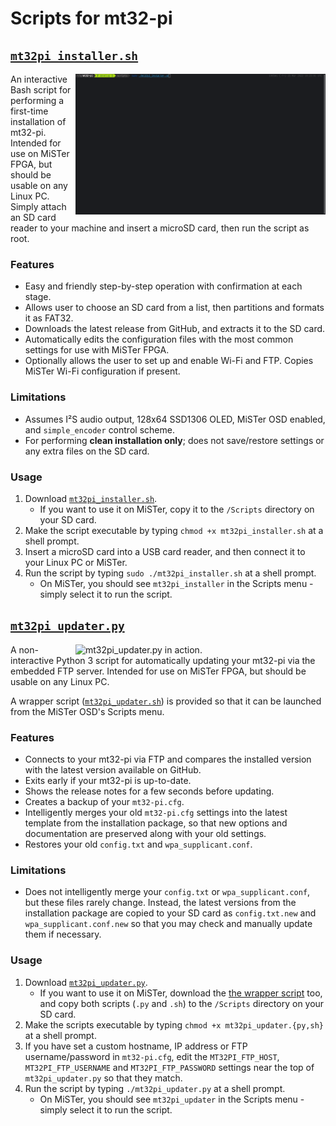 # Scripts for mt32-pi

## [`mt32pi_installer.sh`]

<a href="../images/mt32pi_installer.gif?raw=1"><img title="mt32pi_installer.sh in action." width="400rem" align="right" src="../images/mt32pi_installer.gif"></a>

An interactive Bash script for performing a first-time installation of mt32-pi. Intended for use on MiSTer FPGA, but should be usable on any Linux PC. Simply attach an SD card reader to your machine and insert a microSD card, then run the script as root.

### Features

- Easy and friendly step-by-step operation with confirmation at each stage.
- Allows user to choose an SD card from a list, then partitions and formats it as FAT32.
- Downloads the latest release from GitHub, and extracts it to the SD card.
- Automatically edits the configuration files with the most common settings for use with MiSTer FPGA.
- Optionally allows the user to set up and enable Wi-Fi and FTP. Copies MiSTer Wi-Fi configuration if present.

### Limitations

- Assumes I²S audio output, 128x64 SSD1306 OLED, MiSTer OSD enabled, and `simple_encoder` control scheme.
- For performing **clean installation only**; does not save/restore settings or any extra files on the SD card.

### Usage

1. Download [`mt32pi_installer.sh`].
   - If you want to use it on MiSTer, copy it to the `/Scripts` directory on your SD card.
2. Make the script executable by typing `chmod +x mt32pi_installer.sh` at a shell prompt.
3. Insert a microSD card into a USB card reader, and then connect it to your Linux PC or MiSTer.
4. Run the script by typing `sudo ./mt32pi_installer.sh` at a shell prompt.
   - On MiSTer, you should see `mt32pi_installer` in the Scripts menu - simply select it to run the script.

## [`mt32pi_updater.py`]

<a href="../images/mt32pi_updater.gif?raw=1"><img title="mt32pi_updater.py in action." width="400rem" align="right" src="../images/mt32pi_updater.gif"></a>

A non-interactive Python 3 script for automatically updating your mt32-pi via the embedded FTP server. Intended for use on MiSTer FPGA, but should be usable on any Linux PC.

A wrapper script ([`mt32pi_updater.sh`]) is provided so that it can be launched from the MiSTer OSD's Scripts menu.

### Features

- Connects to your mt32-pi via FTP and compares the installed version with the latest version available on GitHub.
- Exits early if your mt32-pi is up-to-date.
- Shows the release notes for a few seconds before updating.
- Creates a backup of your `mt32-pi.cfg`.
- Intelligently merges your old `mt32-pi.cfg` settings into the latest template from the installation package, so that new options and documentation are preserved along with your old settings.
- Restores your old `config.txt` and `wpa_supplicant.conf`.

### Limitations

- Does not intelligently merge your `config.txt` or `wpa_supplicant.conf`, but these files rarely change. Instead, the latest versions from the installation package are copied to your SD card as `config.txt.new` and `wpa_supplicant.conf.new` so that you may check and manually update them if necessary.

### Usage

1. Download [`mt32pi_updater.py`].
   - If you want to use it on MiSTer, download the [the wrapper script][`mt32pi_updater.sh`] too, and copy both scripts (`.py` and `.sh`) to the `/Scripts` directory on your SD card.
2. Make the scripts executable by typing `chmod +x mt32pi_updater.{py,sh}` at a shell prompt.
3. If you have set a custom hostname, IP address or FTP username/password in `mt32-pi.cfg`, edit the `MT32PI_FTP_HOST`, `MT32PI_FTP_USERNAME` and `MT32PI_FTP_PASSWORD` settings near the top of `mt32pi_updater.py` so that they match.
4. Run the script by typing `./mt32pi_updater.py` at a shell prompt.
   - On MiSTer, you should see `mt32pi_updater` in the Scripts menu - simply select it to run the script.

[`mt32pi_installer.sh`]: mt32pi_installer.sh?raw=1
[`mt32pi_updater.py`]: mt32pi_updater.py?raw=1
[`mt32pi_updater.sh`]: mt32pi_updater.sh?raw=1
